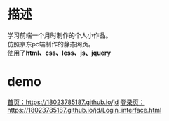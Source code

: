 # 描述
学习前端一个月时制作的个人小作品。
<br>仿照京东pc端制作的静态网页。
<br>使用了**html、css、less、js、jquery**

# demo
<div>
  <a href='https://18023785187.github.io/jd'>首页：https://18023785187.github.io/jd</a>
  <a href='https://18023785187.github.io/jd/Login_interface.html'>登录页：https://18023785187.github.io/jd/Login_interface.html</a>
</div>
